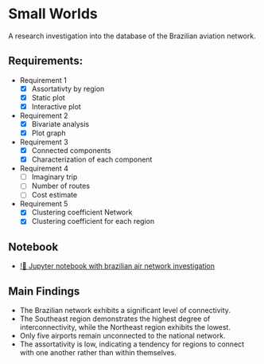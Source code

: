 
# Small Worlds

A research investigation into the database of the Brazilian aviation network.

## Requirements:
* Requirement 1
    - [x] Assortativty by region
    - [x] Static plot
    - [x] Interactive plot
* Requirement 2
    - [x] Bivariate analysis
    - [x] Plot graph
* Requirement 3
    - [x] Connected components
    - [x] Characterization of each component
* Requirement 4
    - [ ] Imaginary trip
    - [ ] Number of routes
    - [ ] Cost estimate
* Requirement 5
    - [x] Clustering coefficient Network
    - [x] Clustering coefficient for each region

## Notebook 
- [!:file_folder: Jupyter notebook with brazilian air network investigation](./Project_U2P1.ipynb)

## Main Findings
- The Brazilian network exhibits a significant level of connectivity.
- The Southeast region demonstrates the highest degree of interconnectivity, while the Northeast region exhibits the lowest.
- Only five airports remain unconnected to the national network.
- The assortativity is low, indicating a tendency for regions to connect with one another rather than within themselves.



